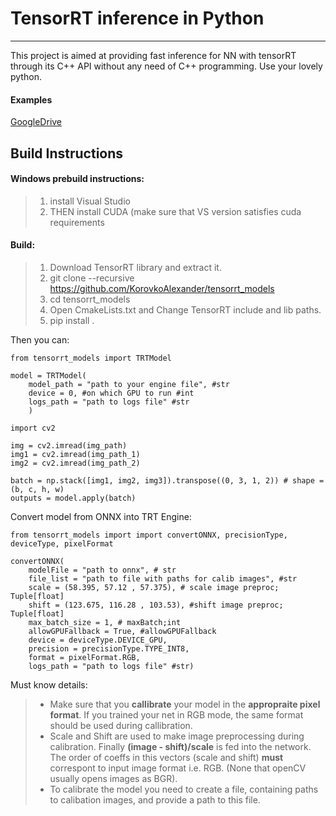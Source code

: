TensorRT inference in Python
===================
----------
This project is aimed at providing fast inference for NN with tensorRT through its C++ API without any need of C++ programming. Use your lovely python.

#### Examples
[GoogleDrive](https://drive.google.com/open?id=1mdh9E0s5SNf48scuUvrheff345cOfaRf)

Build Instructions
-------------
#### Windows prebuild instructions:

> 1) install Visual Studio
> 2) THEN install CUDA (make sure that VS version satisfies cuda requirements

#### Build:

> 1) Download TensorRT library and extract it.
> 2) git clone --recursive https://github.com/KorovkoAlexander/tensorrt_models
> 3) cd tensorrt_models
> 4) Open CmakeLists.txt and Change TensorRT include and lib paths.
> 5) pip install .

Then you can:
```
from tensorrt_models import TRTModel

model = TRTModel(
	model_path = "path to your engine file", #str 
	device = 0, #on which GPU to run #int
	logs_path = "path to logs file" #str
	)

import cv2

img = cv2.imread(img_path)
img1 = cv2.imread(img_path_1)
img2 = cv2.imread(img_path_2)

batch = np.stack([img1, img2, img3]).transpose((0, 3, 1, 2)) # shape = (b, c, h, w)
outputs = model.apply(batch)
```
Convert model from ONNX into TRT Engine:
```
from tensorrt_models import import convertONNX, precisionType, deviceType, pixelFormat

convertONNX(
	modelFile = "path to onnx", # str
	file_list = "path to file with paths for calib images", #str
	scale = (58.395, 57.12 , 57.375), # scale image preproc; Tuple[float]
	shift = (123.675, 116.28 , 103.53), #shift image preproc; Tuple[float]
    max_batch_size = 1, # maxBatch;int
    allowGPUFallback = True, #allowGPUFallback 
    device = deviceType.DEVICE_GPU, 
    precision = precisionType.TYPE_INT8,
    format = pixelFormat.RGB,
    logs_path = "path to logs file" #str)
```
Must know details:
>- Make sure that you **callibrate** your model in the **appropraite pixel format**. If you trained your net in RGB mode, the same format should be used during callibration.
>- Scale and Shift are used to make image preprocessing during calibration. Finally **(image - shift)/scale** is fed into the network. The order of coeffs in this vectors (scale and shift) **must** correspont to input image format i.e. RGB. (None that openCV usually opens images as BGR).
>- To calibrate the model you need to create a file, containing paths to calibation images, and provide a path to this file.






